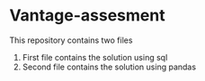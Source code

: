 # Vantage-assesment

This repository contains two files 
1) First file contains the solution using sql
2) Second file contains the solution using pandas
